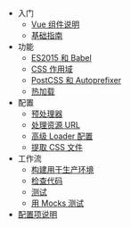 - 入门
  - [Vue 组件说明](start/spec.md)
  - [基础指南](start/tutorial.md)
- 功能
  - [ES2015 和 Babel](features/es2015.md)
  - [CSS 作用域](features/scoped-css.md)
  - [PostCSS 和 Autoprefixer](features/postcss.md)
  - [热加载](features/hot-reload.md)
- 配置
  - [预处理器](configurations/pre-processors.md)
  - [处理资源 URL](configurations/asset-url.md)
  - [高级 Loader 配置](configurations/advanced.md)
  - [提取 CSS 文件](configurations/extract-css.md)
- 工作流
  - [构建用于生产环境](workflow/production.md)
  - [检查代码](workflow/linting.md)
  - [测试](workflow/testing.md)
  - [用 Mocks 测试](workflow/testing-with-mocks.md)
- [配置项说明](options.md)
